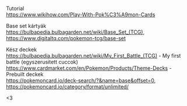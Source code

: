 Tutorial  
https://www.wikihow.com/Play-With-Pok%C3%A9mon-Cards

Base set kártyák  
https://bulbapedia.bulbagarden.net/wiki/Base_Set_(TCG),  
https://www.digitaltq.com/pokemon-tcg/base-set

Kész deckek  
https://bulbapedia.bulbagarden.net/wiki/My_First_Battle_(TCG) - My first battle (egyszerusitett cuccok)  
https://www.cardmarket.com/en/Pokemon/Products/Theme-Decks - Prebuilt deckek  
https://pokemoncard.io/deck-search/?&name=base&offset=0,  
https://pokemoncard.io/category/format/unlimited/

<3
